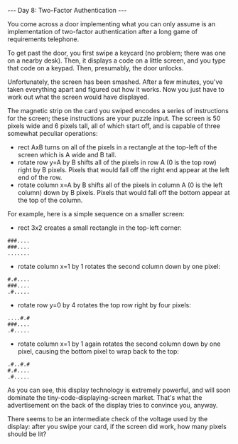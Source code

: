 --- Day 8: Two-Factor Authentication ---

You come across a door implementing what you can only assume is an implementation of two-factor authentication after a long game of requirements telephone.

To get past the door, you first swipe a keycard (no problem; there was one on a nearby desk). Then, it displays a code on a little screen, and you type that code on a keypad. Then, presumably, the door unlocks.

Unfortunately, the screen has been smashed. After a few minutes, you've taken everything apart and figured out how it works. Now you just have to work out what the screen would have displayed.

The magnetic strip on the card you swiped encodes a series of instructions for the screen; these instructions are your puzzle input. The screen is 50 pixels wide and 6 pixels tall, all of which start off, and is capable of three somewhat peculiar operations:

- rect AxB turns on all of the pixels in a rectangle at the top-left of the screen which is A wide and B tall.
- rotate row y=A by B shifts all of the pixels in row A (0 is the top row) right by B pixels. Pixels that would fall off the right end appear at the left end of the row.
- rotate column x=A by B shifts all of the pixels in column A (0 is the left column) down by B pixels. Pixels that would fall off the bottom appear at the top of the column.

For example, here is a simple sequence on a smaller screen:

- rect 3x2 creates a small rectangle in the top-left corner:
```
###....
###....
.......
```
- rotate column x=1 by 1 rotates the second column down by one pixel:
```
#.#....
###....
.#.....
```
- rotate row y=0 by 4 rotates the top row right by four pixels:
```
....#.#
###....
.#.....
```
- rotate column x=1 by 1 again rotates the second column down by one pixel, causing the bottom pixel to wrap back to the top:
```
.#..#.#
#.#....
.#.....
```
As you can see, this display technology is extremely powerful, and will soon dominate the tiny-code-displaying-screen market. That's what the advertisement on the back of the display tries to convince you, anyway.

There seems to be an intermediate check of the voltage used by the display: after you swipe your card, if the screen did work, how many pixels should be lit?
